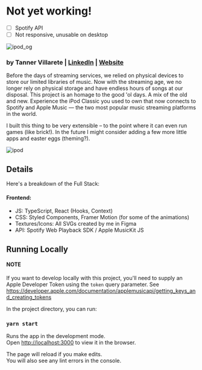 # Not yet working!
- [ ] Spotify API
- [ ] Not responsive, unusable on desktop

![ipod_og](https://user-images.githubusercontent.com/21055469/71636084-6081a800-2be0-11ea-98ee-9599a3396c84.png)

### by Tanner Villarete | [LinkedIn](http://linkedin.com/in/tvillarete) | [Website](http://tannerv.com)

Before the days of streaming services, we relied on physical devices to store our limited libraries of music. Now with the streaming age, we no longer rely on physical storage and have endless hours of songs at our disposal. This project is an homage to the good 'ol days. A mix of the old and new. Experience the iPod Classic you used to own that now connects to Spotify and Apple Music — the two most popular music streaming platforms in the world.

I built this thing to be very extensible – to the point where it can even run games (like brick!). In the future I might consider adding a few more little apps and easter eggs (theming?).

![ipod](https://user-images.githubusercontent.com/21055469/71572818-c877a780-2a95-11ea-9e4e-6b0476ff172b.gif)

## Details

Here's a breakdown of the Full Stack:
#### Frontend: 
- JS: TypeScript, React (Hooks, Context)
- CSS: Styled Components, Framer Motion (for some of the animations)
- Textures/Icons: All SVGs created by me in Figma
- API: Spotify Web Playback SDK / Apple MusicKit JS

## Running Locally

#### NOTE
If you want to develop locally with this project, you'll need to supply an Apple Developer Token using the `token` query parameter. See https://developer.apple.com/documentation/applemusicapi/getting_keys_and_creating_tokens

In the project directory, you can run:

### `yarn start`

Runs the app in the development mode.<br />
Open [http://localhost:3000](http://localhost:3000) to view it in the browser.

The page will reload if you make edits.<br />
You will also see any lint errors in the console.
